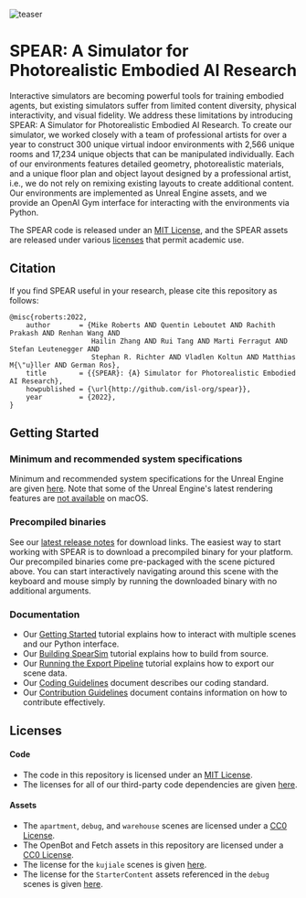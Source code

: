 ![teaser](https://github.com/isl-org/spear/assets/2341965/6db5ff27-4d12-4097-8f7e-e31bd479844e)

# SPEAR: A Simulator for Photorealistic Embodied AI Research

Interactive simulators are becoming powerful tools for training embodied agents, but existing simulators suffer from limited content diversity, physical interactivity, and visual fidelity. We address these limitations by introducing SPEAR: A Simulator for Photorealistic Embodied AI Research. To create our simulator, we worked closely with a team of professional artists for over a year to construct 300 unique virtual indoor environments with 2,566 unique rooms and 17,234 unique objects that can be manipulated individually. Each of our environments features detailed geometry, photorealistic materials, and a unique floor plan and object layout designed by a professional artist, i.e., we do not rely on remixing existing layouts to create additional content. Our environments are implemented as Unreal Engine assets, and we provide an OpenAI Gym interface for interacting with the environments via Python.

The SPEAR code is released under an [MIT License](LICENSE.txt), and the SPEAR assets are released under various [licenses](#licenses) that permit academic use.

## Citation

If you find SPEAR useful in your research, please cite this repository as follows:

```
@misc{roberts:2022,
    author       = {Mike Roberts AND Quentin Leboutet AND Rachith Prakash AND Renhan Wang AND
                    Hailin Zhang AND Rui Tang AND Marti Ferragut AND Stefan Leutenegger AND
                    Stephan R. Richter AND Vladlen Koltun AND Matthias M{\"u}ller AND German Ros},
    title        = {{SPEAR}: {A} Simulator for Photorealistic Embodied AI Research},
    howpublished = {\url{http://github.com/isl-org/spear}},
    year         = {2022},
}
```

## Getting Started

### Minimum and recommended system specifications

Minimum and recommended system specifications for the Unreal Engine are given [here](https://docs.unrealengine.com/5.2/en-US/hardware-and-software-specifications-for-unreal-engine). Note that some of the Unreal Engine's latest rendering features are [not available](https://www.unrealengine.com/en-US/tech-blog/unreal-engine-5-2-brings-native-support-for-apple-silicon-and-other-developments-for-macos) on macOS.

### Precompiled binaries

See our [latest release notes](https://github.com/isl-org/spear/releases/tag/v0.5.0) for download links. The easiest way to start working with SPEAR is to download a precompiled binary for your platform. Our precompiled binaries come pre-packaged with the scene pictured above. You can start interactively navigating around this scene with the keyboard and mouse simply by running the downloaded binary with no additional arguments.

### Documentation

- Our [Getting Started](docs/getting_started.md) tutorial explains how to interact with multiple scenes and our Python interface.
- Our [Building SpearSim](docs/building_spearsim.md) tutorial explains how to build from source.
- Our [Running the Export Pipeline](docs/running_export_pipeline.md) tutorial explains how to export our scene data.
- Our [Coding Guidelines](docs/coding_guidelines.md) document describes our coding standard.
- Our [Contribution Guidelines](CONTRIBUTING.md) document contains information on how to contribute effectively.

## Licenses

#### Code

- The code in this repository is licensed under an [MIT License](LICENSE.txt).
- The licenses for all of our third-party code dependencies are given [here](ACKNOWLEDGMENTS.txt).

#### Assets

- The `apartment`, `debug`, and `warehouse` scenes are licensed under a [CC0 License](http://creativecommons.org/publicdomain/zero/1.0).
- The OpenBot and Fetch assets in this repository are licensed under a [CC0 License](http://creativecommons.org/publicdomain/zero/1.0).
- The license for the `kujiale` scenes is given [here](LICENSE_KUJIALE.txt).
- The license for the `StarterContent` assets referenced in the `debug` scenes is given [here](https://www.unrealengine.com/en-US/eula/unreal).
